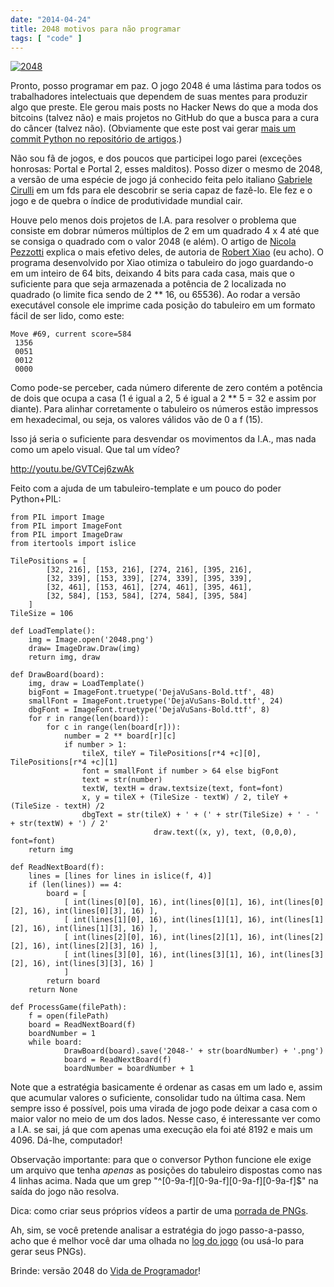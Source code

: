 ```yaml
---
date: "2014-04-24"
title: 2048 motivos para não programar
tags: [ "code" ]
---
```

[![2048](/images/LpkzLQH.jpg)](/images/LpkzLQH.jpg)

Pronto, posso programar em paz. O jogo 2048 é uma lástima para todos os trabalhadores intelectuais que dependem de suas mentes para produzir algo que preste. Ele gerou mais posts no Hacker News do que a moda dos bitcoins (talvez não) e mais projetos no GitHub do que a busca para a cura do câncer (talvez não). (Obviamente que este post vai gerar [mais um commit Python no repositório de artigos](https://github.com/Caloni/Caloni.com.br).)

Não sou fã de jogos, e dos poucos que participei logo parei (exceções honrosas: Portal e Portal 2, esses malditos). Posso dizer o mesmo de 2048, a versão de uma espécie de jogo já conhecido feita pelo italiano [Gabriele Cirulli](http://gabrielecirulli.github.io/2048/) em um fds para ele descobrir se seria capaz de fazê-lo. Ele fez e o jogo e de quebra o índice de produtividade mundial cair.

Houve pelo menos dois projetos de I.A. para resolver o problema que consiste em dobrar números múltiplos de 2 em um quadrado 4 x 4 até que se consiga o quadrado com o valor 2048 (e além). O artigo de [Nicola Pezzotti](http://diaryofatinker.blogspot.it/2014/03/an-artificial-intelligence-for-2048-game.html) explica o mais efetivo deles, de autoria de [Robert Xiao](https://github.com/nneonneo/2048-ai) (eu acho). O programa desenvolvido por Xiao otimiza o tabuleiro do jogo guardando-o em um inteiro de 64 bits, deixando 4 bits para cada casa, mais que o suficiente para que seja armazenada a potência de 2 localizada no quadrado (o limite fica sendo de 2 ** 16, ou 65536). Ao rodar a versão executável console ele imprime cada posição do tabuleiro em um formato fácil de ser lido, como este:

    
    Move #69, current score=584
     1356
     0051
     0012
     0000

Como pode-se perceber, cada número diferente de zero contém a potência de dois que ocupa a casa (1 é igual a 2, 5 é igual a 2 ** 5 = 32 e assim por diante). Para alinhar corretamente o tabuleiro os números estão impressos em hexadecimal, ou seja, os valores válidos vão de 0 a f (15).

Isso já seria o suficiente para desvendar os movimentos da I.A., mas nada como um apelo visual. Que tal um vídeo?

http://youtu.be/GVTCej6zwAk

Feito com a ajuda de um tabuleiro-template e um pouco do poder Python+PIL:

```
from PIL import Image
from PIL import ImageFont
from PIL import ImageDraw
from itertools import islice

TilePositions = [
        [32, 216], [153, 216], [274, 216], [395, 216],
        [32, 339], [153, 339], [274, 339], [395, 339],
        [32, 461], [153, 461], [274, 461], [395, 461],
        [32, 584], [153, 584], [274, 584], [395, 584]
	]
TileSize = 106

def LoadTemplate():
	img = Image.open('2048.png')
	draw= ImageDraw.Draw(img)
	return img, draw

def DrawBoard(board):
	img, draw = LoadTemplate()
	bigFont = ImageFont.truetype('DejaVuSans-Bold.ttf', 48)
	smallFont = ImageFont.truetype('DejaVuSans-Bold.ttf', 24)
	dbgFont = ImageFont.truetype('DejaVuSans-Bold.ttf', 8)
	for r in range(len(board)):
		for c in range(len(board[r])):
			number = 2 ** board[r][c]
			if number > 1:
				tileX, tileY = TilePositions[r*4 +c][0], TilePositions[r*4 +c][1]
				font = smallFont if number > 64 else bigFont
				text = str(number)
				textW, textH = draw.textsize(text, font=font)
				x, y = tileX + (TileSize - textW) / 2, tileY + (TileSize - textH) /2
				dbgText = str(tileX) + ' + (' + str(TileSize) + ' - ' + str(textW) + ') / 2'
                                draw.text((x, y), text, (0,0,0), font=font)
	return img

def ReadNextBoard(f):
	lines = [lines for lines in islice(f, 4)]
	if (len(lines)) == 4:
		board = [
			[ int(lines[0][0], 16), int(lines[0][1], 16), int(lines[0][2], 16), int(lines[0][3], 16) ],
			[ int(lines[1][0], 16), int(lines[1][1], 16), int(lines[1][2], 16), int(lines[1][3], 16) ],
			[ int(lines[2][0], 16), int(lines[2][1], 16), int(lines[2][2], 16), int(lines[2][3], 16) ],
			[ int(lines[3][0], 16), int(lines[3][1], 16), int(lines[3][2], 16), int(lines[3][3], 16) ]
			]
		return board
	return None

def ProcessGame(filePath):
    f = open(filePath)
    board = ReadNextBoard(f)
    boardNumber = 1
    while board:
            DrawBoard(board).save('2048-' + str(boardNumber) + '.png')
            board = ReadNextBoard(f)
            boardNumber = boardNumber + 1

```

Note que a estratégia basicamente é ordenar as casas em um lado e, assim que acumular valores o suficiente, consolidar tudo na última casa. Nem sempre isso é possível, pois uma virada de jogo pode deixar a casa com o maior valor no meio de um dos lados. Nesse caso, é interessante ver como a I.A. se sai, já que com apenas uma execução ela foi até 8192 e mais um 4096. Dá-lhe, computador!

Observação importante: para que o conversor Python funcione ele exige um arquivo que tenha _apenas_ as posições do tabuleiro dispostas como nas 4 linhas acima. Nada que um grep "^[0-9a-f][0-9a-f][0-9a-f][0-9a-f]$" na saída do jogo não resolva.

Dica: como criar seus próprios vídeos a partir de uma [porrada de PNGs](https://trac.ffmpeg.org/wiki/Create%20a%20video%20slideshow%20from%20images).

Ah, sim, se você pretende analisar a estratégia do jogo passo-a-passo, acho que é melhor você dar uma olhada no [log do jogo](https://github.com/Caloni/Caloni.com.br/tree/master/2048) (ou usá-lo para gerar seus PNGs).

Brinde: versão 2048 do [Vida de Programador](http://goistsg.github.io/2048-vdp/)!
